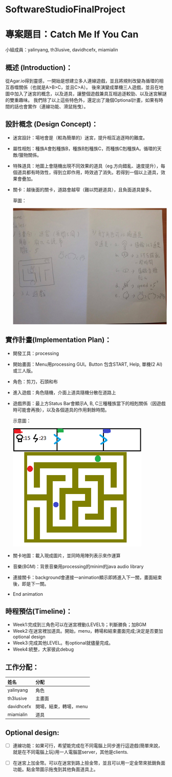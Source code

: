 # SoftwareStudioFinalProject
# 專案題目：Catch Me If You Can

小組成員：yalinyang, th3lusive, davidhcefx, miamialin

## 概述 (Introduction)：

從Agar.io得到靈感，一開始是想建立多人連線遊戲，並且將規則改變為循環的相互吞噬關係（也就是A>B>C，並且C>A）。
後來演變成單機三人遊戲，並且在地圖中加入了迷宮的概念，以及道具，讓整個遊戲兼具互相追逐較勁、以及迷宮解謎的雙重趣味。
我們除了以上這些特色外，還定出了幾個Optional計畫，如果有時間的話也會實作（連線功能、滑鼠拖曳）。

## 設計概念 (Design Concept)：

- 迷宮設計：場地會是（較為簡單的）迷宮，提升相互追逐時的難度。

- 屬性相剋：種族A會剋種族B，種族B剋種族C，而種族C剋種族A。循環的天敵/獵物關係。
	
- 特殊道具：地圖上會隨機出現不同效果的道具（eg.方向錯亂、速度提升），每個道具都有時效性，得到立即作用，時效過了消失。若得到一個以上道具，效果會疊加。
		
- 關卡：越後面的關卡，道路會越窄（難以閃避道具），且負面道具變多。

	草圖：<p>
	![HandScratch](/res/readme/scratch.png)

## 實作計畫(Implementation Plan)：

- 開發工具：processing

- 開始畫面：Menu用processing GUI。Button 包含START, Help, 單機(2 AI)或三人版。

- 角色：剪刀，石頭和布

- 進入遊戲：角色隨機，介面上道具隨機分散在道路上

- 遊戲界面：最上方Status Bar會顯示A, B, C三種種族當下的相剋關係（因遊戲時可能會再換），以及各個道具的作用剩餘時間。

	示意圖：<p>
	![SimpleImage](/res/readme/image.gif)

- 關卡地圖：載入現成圖片，並同時用陣列表示來作運算

- 音樂(BGM)：背景音樂用processing的minim的java audio library
	
- 連接關卡：background會連接一animation顯示即將進入下一關，畫面結束後，即是下一關。
	
- End animation

## 時程預估(Timeline)：

- Week1:完成到三角色可以在迷宮裡動(LEVEL1)；判斷勝負；加BGM
- Week2:在迷宮裡加道具。開始，menu，轉場和結束畫面完成;決定是否要加optional design
- Week3:完成其他LEVEL。有optional就儘量完成。
- Week4:統整，大家彼此debug

## 工作分配：

|姓名|分配|
|:--- |:---|
|yalinyang|角色|
|th3lusive|主畫面|
|davidhcefx|開場，結束，轉場，menu|
|miamialin|道具|

## Optional design:

- [ ] 連線功能：如果可行，希望能完成在不同電腦上同步進行這遊戲(簡單來說，就是在不同電腦上玩)用一人電腦當server，其他是clients.
	
- [ ] 在迷宮上加金幣。可以在迷宮到路上撿金幣，並且可以用一定金幣來抵銷負面功能。點金幣圖示拖曳到其他負面道具上。



